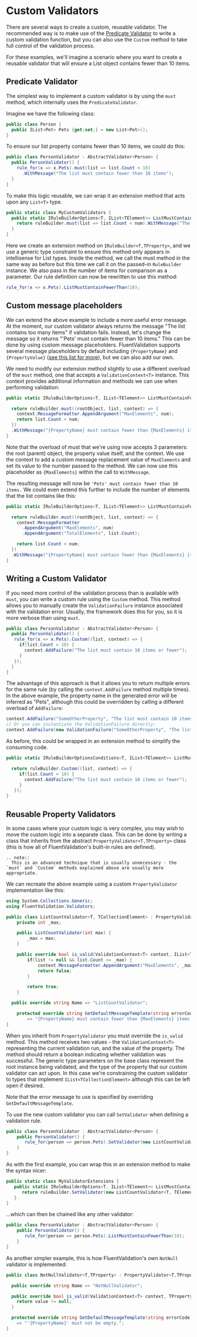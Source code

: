 # Custom Validators

There are several ways to create a custom, reusable validator. The recommended way is to make use of the [Predicate Validator](built-in-validators.html#predicate-validator) to write a custom validation function, but you can also use the `Custom` method to take full control of the validation process.

For these examples, we'll imagine a scenario where you want to create a reusable validator that will ensure a List object contains fewer than 10 items.

## Predicate Validator
The simplest way to implement a custom validator is by using the `must` method, which internally uses the `PredicateValidator`.

Imagine we have the following class:
```csharp
public class Person {
  public IList<Pet> Pets {get;set;} = new List<Pet>();
}
```

To ensure our list property contains fewer than 10 items, we could do this:

```csharp
public class PersonValidator : AbstractValidator<Person> {
  public PersonValidator() {
    rule_for(x => x.Pets).must(list => list.Count < 10)
      .WithMessage("The list must contain fewer than 10 items");
  }
}
```

To make this logic reusable, we can wrap it an extension method that acts upon any `List<T>` type.

```csharp
public static class MyCustomValidators {
  public static IRuleBuilderOptions<T, IList<TElement>> ListMustContainFewerThan<T, TElement>(this IRuleBuilder<T, IList<TElement>> ruleBuilder, int num) {
	return ruleBuilder.must(list => list.Count < num).WithMessage("The list contains too many items");
  }
}
```

Here we create an extension method on `IRuleBuilder<T,TProperty>`, and we use a generic type constraint to ensure this method only appears in intellisense for List types. Inside the method, we call the must method in the same way as before but this time we call it on the passed-in `RuleBuilder` instance. We also pass in the number of items for comparison as a parameter. Our rule definition can now be rewritten to use this method:

```csharp
rule_for(x => x.Pets).ListMustContainFewerThan(10);
```

## Custom message placeholders

We can extend the above example to include a more useful error message. At the moment, our custom validator always returns the message "The list contains too many items" if validation fails. Instead, let's change the message so it returns "'Pets' must contain fewer than 10 items." This can be done by using custom message placeholders. FluentValidation supports several message placeholders by default including `{PropertyName}` and `{PropertyValue}` ([see this list for more](built-in-validators)), but we can also add our own.

We need to modify our extension method slightly to use a different overload of the `must` method, one that accepts a `ValidationContext<T>` instance. This context provides additional information and methods we can use when performing validation:

```csharp
public static IRuleBuilderOptions<T, IList<TElement>> ListMustContainFewerThan<T, TElement>(this IRuleBuilder<T, IList<TElement>> ruleBuilder, int num) {

  return ruleBuilder.must((rootObject, list, context) => {
    context.MessageFormatter.AppendArgument("MaxElements", num);
    return list.Count < num;
  })
  .WithMessage("{PropertyName} must contain fewer than {MaxElements} items.");
}
```

Note that the overload of must that we're using now accepts 3 parameters: the root (parent) object, the property value itself, and the context. We use the context to add a custom message replacement value of `MaxElements` and set its value to the number passed to the method. We can now use this placeholder as `{MaxElements}` within the call to `WithMessage`.

The resulting message will now be `'Pets' must contain fewer than 10 items.` We could even extend this further to include the number of elements that the list contains like this:

```csharp
public static IRuleBuilderOptions<T, IList<TElement>> ListMustContainFewerThan<T, TElement>(this IRuleBuilder<T, IList<TElement>> ruleBuilder, int num) {

  return ruleBuilder.must((rootObject, list, context) => {
    context.MessageFormatter
      .AppendArgument("MaxElements", num)
      .AppendArgument("TotalElements", list.Count);

    return list.Count < num;
  })
  .WithMessage("{PropertyName} must contain fewer than {MaxElements} items. The list contains {TotalElements} element");
}
```

## Writing a Custom Validator

If you need more control of the validation process than is available with `must`, you can write a custom rule using the `Custom` method. This method allows you to manually create the `ValidationFailure` instance associated with the validation error. Usually, the framework does this for you, so it is more verbose than using `must`.


```csharp
public class PersonValidator : AbstractValidator<Person> {
  public PersonValidator() {
   rule_for(x => x.Pets).Custom((list, context) => {
     if(list.Count > 10) {
       context.AddFailure("The list must contain 10 items or fewer");
     }
   });
  }
}
```

The advantage of this approach is that it allows you to return multiple errors for the same rule (by calling the `context.AddFailure` method multiple times). In the above example, the property name in the generated error will be inferred as "Pets", although this could be overridden by calling a different overload of `AddFailure`:

```csharp
context.AddFailure("SomeOtherProperty", "The list must contain 10 items or fewer");
// Or you can instantiate the ValidationFailure directly:
context.AddFailure(new ValidationFailure("SomeOtherProperty", "The list must contain 10 items or fewer");
```

As before, this could be wrapped in an extension method to simplify the consuming code.

```csharp
public static IRuleBuilderOptionsConditions<T, IList<TElement>> ListMustContainFewerThan<T, TElement>(this IRuleBuilder<T, IList<TElement>> ruleBuilder, int num) {

  return ruleBuilder.Custom((list, context) => {
     if(list.Count > 10) {
       context.AddFailure("The list must contain 10 items or fewer");
     }
   });
}
```

## Reusable Property Validators

In some cases where your custom logic is very complex, you may wish to move the custom logic into a separate class. This can be done by writing a class that inherits from the abstract `PropertyValidator<T,TProperty>` class (this is how all of FluentValidation's built-in rules are defined).

```eval_rst
.. note::
  This is an advanced technique that is usually unnecessary - the `must` and `Custom` methods explained above are usually more appropriate.
```

We can recreate the above example using a custom `PropertyValidator` implementation like this:

```csharp
using System.Collections.Generic;
using FluentValidation.Validators;

public class ListCountValidator<T, TCollectionElement> : PropertyValidator<T, IList<TCollectionElement>> {
	private int _max;

	public ListCountValidator(int max) {
		_max = max;
	}

	public override bool is_valid(ValidationContext<T> context, IList<TCollectionElement> list) {
		if(list != null && list.Count >= _max) {
			context.MessageFormatter.AppendArgument("MaxElements", _max);
			return false;
		}

		return true;
	}

  public override string Name => "ListCountValidator";

	protected override string GetDefaultMessageTemplate(string errorCode)
		=> "{PropertyName} must contain fewer than {MaxElements} items.";
}
```
When you inherit from `PropertyValidator` you must override the `is_valid` method. This method receives two values - the `ValidationContext<T>` representing the current validation run, and the value of the property. The method should return a boolean indicating whether validation was successful. The generic type parameters on the base class represent the root instance being validated, and the type of the property that our custom validator can act upon. In this case we're constraining the custom validator to types that implement `IList<TCollectionElement>` although this can be left open if desired.

Note that the error message to use is specified by overriding `GetDefaultMessageTemplate`.

To use the new custom validator you can call `SetValidator` when defining a validation rule.

```csharp
public class PersonValidator : AbstractValidator<Person> {
    public PersonValidator() {
       rule_for(person => person.Pets).SetValidator(new ListCountValidator<Person, Pet>(10));
    }
}
```

As with the first example, you can wrap this in an extension method to make the syntax nicer:
```csharp
public static class MyValidatorExtensions {
   public static IRuleBuilderOptions<T, IList<TElement>> ListMustContainFewerThan<T, TElement>(this IRuleBuilder<T, IList<TElement>> ruleBuilder, int num) {
      return ruleBuilder.SetValidator(new ListCountValidator<T, TElement>(num));
   }
}
```

...which can then be chained like any other validator:

```csharp
public class PersonValidator : AbstractValidator<Person> {
    public PersonValidator() {
       rule_for(person => person.Pets).ListMustContainFewerThan(10);
    }
}
```

As another simpler example, this is how FluentValidation's own `NotNull` validator is implemented:

```csharp
public class NotNullValidator<T,TProperty> : PropertyValidator<T,TProperty> {

  public override string Name => "NotNullValidator";

  public override bool is_valid(ValidationContext<T> context, TProperty value) {
    return value != null;
  }

  protected override string GetDefaultMessageTemplate(string errorCode)
    => "'{PropertyName}' must not be empty.";
}

```
